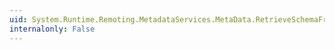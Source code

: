 ```yaml
---
uid: System.Runtime.Remoting.MetadataServices.MetaData.RetrieveSchemaFromUrlToStream(System.String,System.IO.Stream)
internalonly: False
---
```

